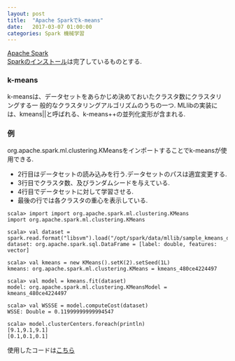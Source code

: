 ```yaml
---
layout: post
title:  "Apache Sparkでk-means"
date:   2017-03-07 01:00:00
categories: Spark 機械学習
---
```

[Apache Spark](http://spark.apache.org/)  
[Sparkのインストール](http://nocotan.github.io/spark/2017/03/06/sparkinstall-copy.html)は完了しているものとする.  

### k-means
k-meansは、データセットをあらかじめ決めておいたクラスタ数にクラスタリングする一
般的なクラスタリングアルゴリズムのうちの一つ.
MLlibの実装には、kmeans||と呼ばれる、k-means++の並列化変形が含まれる.

### 例

org.apache.spark.ml.clustering.KMeansをインポートすることでk-meansが使用できる.  
* 2行目はデータセットの読み込みを行う.データセットのパスは適宜変更する.
* 3行目でクラスタ数、及びランダムシードを与えている.
* 4行目でデータセットに対して学習させる.
* 最後の行では各クラスタの重心を表示している.

```
scala> import import org.apache.spark.ml.clustering.KMeans
import org.apache.spark.ml.clustering.KMeans

scala> val dataset = spark.read.format("libsvm").load("/opt/spark/data/mllib/sample_kmeans_data.txt")
dataset: org.apache.spark.sql.DataFrame = [label: double, features: vector]

scala> val kmeans = new KMeans().setK(2).setSeed(1L)
kmeans: org.apache.spark.ml.clustering.KMeans = kmeans_480ce4224497

scala> val model = kmeans.fit(dataset)
model: org.apache.spark.ml.clustering.KMeansModel = kmeans_480ce4224497

scala> val WSSSE = model.computeCost(dataset)
WSSE: Double = 0.11999999999994547

scala> model.clusterCenters.foreach(println)
[9.1,9.1,9.1]
[0.1,0.1,0.1]
```

使用したコードは[こちら](https://github.com/nocotan/spark-examples/blob/master/examples/KMeansSample.scala)
